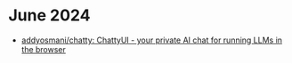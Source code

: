 # June 2024

- [addyosmani/chatty: ChattyUI - your private AI chat for running LLMs in the browser](https://github.com/addyosmani/chatty)